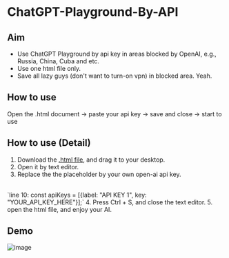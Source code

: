 # ChatGPT-Playground-By-API

## Aim
 - Use ChatGPT Playground by api key in areas blocked by OpenAI, e.g., Russia, China, Cuba and etc.
 - Use one html file only.
 - Save all lazy guys (don't want to turn-on vpn) in blocked area. Yeah.
 
## How to use
Open the .html document -> paste your api key -> save and close -> start to use

## How to use (Detail)
1. Download the [.html file](https://github.com/Henryyy-Hung/Chat-GPT-Localize-CN/archive/refs/heads/main.zip), and drag it to your desktop.
2. Open it by text editor.
3. Replace the the placeholder by your own open-ai api key. 
<br />
`line 10: const apiKeys = [{label: "API KEY 1", key: "YOUR_API_KEY_HERE"}];`
4. Press Ctrl + S, and close the text editor.
5. open the html file, and enjoy your AI.

## Demo
![image](https://user-images.githubusercontent.com/78750074/232292140-ecf304ef-4705-4cd7-a3a4-ac9a10e64dbd.png)
